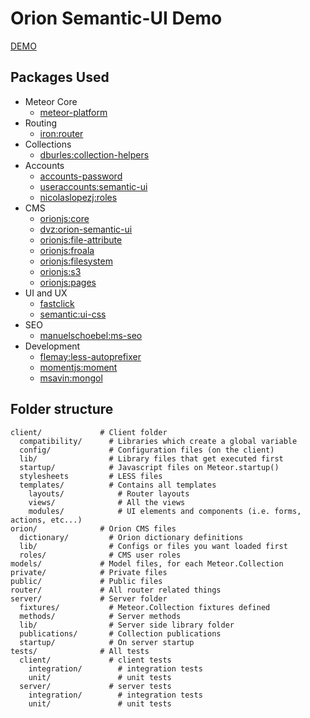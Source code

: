 # Orion Semantic-UI Demo

[DEMO](http://orion-semantic-ui.meteor.com)

## Packages Used

* Meteor Core
  * [meteor-platform](https://github.com/meteor/meteor/tree/devel/packages/meteor-platform)
* Routing
  * [iron:router](https://github.com/EventedMind/iron-router)
* Collections
  * [dburles:collection-helpers](https://github.com/dburles/meteor-collection-helpers/)
* Accounts
  * [accounts-password](https://github.com/meteor/meteor/tree/devel/packages/accounts-password)
  * [useraccounts:semantic-ui](https://github.com/meteor-useraccounts/semantic-ui)
  * [nicolaslopezj:roles](https://github.com/nicolaslopezj/roles)
* CMS
  * [orionjs:core](https://github.com/orionjs/orion)
  * [dvz:orion-semantic-ui](https://github.com/amazingBastard/orion-semantic-ui)
  * [orionjs:file-attribute](https://github.com/orionjs/orion/tree/master/packages/file-attribute)
  * [orionjs:froala](https://github.com/orionjs/orion/tree/master/packages/froala)
  * [orionjs:filesystem](https://github.com/orionjs/orion/tree/master/packages/filesystem)
  * [orionjs:s3](https://github.com/orionjs/orion/tree/master/packages/s3)
  * [orionjs:pages](https://github.com/orionjs/orion/tree/master/packages/pages)
* UI and UX
  * [fastclick](https://github.com/meteor/meteor/tree/devel/packages/fastclick)
  * [semantic:ui-css](https://github.com/Semantic-Org/Semantic-UI-CSS/)
* SEO
  * [manuelschoebel:ms-seo](https://github.com/DerMambo/ms-seo)
* Development
  * [flemay:less-autoprefixer](https://github.com/flemay/less-autoprefixer/)
  * [momentjs:moment](https://github.com/moment/moment/)
  * [msavin:mongol](https://github.com/msavin/Mongol)

## Folder structure

  ```
  client/             # Client folder
    compatibility/      # Libraries which create a global variable
    config/             # Configuration files (on the client)
    lib/                # Library files that get executed first
    startup/            # Javascript files on Meteor.startup()
    stylesheets         # LESS files
    templates/          # Contains all templates
      layouts/            # Router layouts
      views/              # All the views
      modules/            # UI elements and components (i.e. forms, actions, etc...)
  orion/              # Orion CMS files
    dictionary/         # Orion dictionary definitions
    lib/                # Configs or files you want loaded first
    roles/              # CMS user roles
  models/             # Model files, for each Meteor.Collection
  private/            # Private files
  public/             # Public files
  router/             # All router related things
  server/             # Server folder
    fixtures/           # Meteor.Collection fixtures defined
    methods/            # Server methods
    lib/                # Server side library folder
    publications/       # Collection publications
    startup/            # On server startup
  tests/              # All tests
    client/             # client tests
      integration/        # integration tests
      unit/               # unit tests
    server/             # server tests
      integration/        # integration tests
      unit/               # unit tests
  ```
